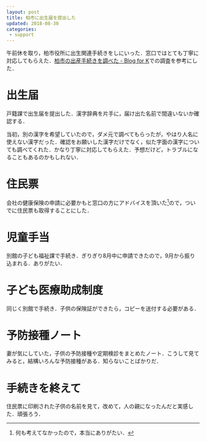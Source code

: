 ```yaml
---
layout: post
title: 柏市に出生届を提出した
updated: 2018-08-30
categories:
 - support
---
```


午前休を取り，柏市役所に出生関連手続きをしにいった．窓口ではとても丁寧に対応してもらえた．[柏市の出産手続きを調べた - Blog for K](https://blog4k.github.io/2018-08-27/kashiwa)での調査を参考にした．

# 出生届

戸籍課で出生届を提出した．漢字辞典を片手に，届け出た名前で間違いないか確認する．

当初，別の漢字を希望していたので，ダメ元で調べてもらったが，やはり人名に使えない漢字だった．確認をお願いした漢字だけでなく，似た字面の漢字についても調べてくれた．かなり丁寧に対応してもらえた．予想だけど，トラブルになることもあるのかもしれない．

# 住民票

会社の健康保険の申請に必要かもと窓口の方にアドバイスを頂いた[^1]ので，ついでに住民票も取得することにした．

[^1]: 何も考えてなかったので，本当にありがたい．

# 児童手当

別館の子ども福祉課で手続き．ぎりぎり8月中に申請できたので，9月から振り込まれる．ありがたい．

# 子ども医療助成制度

同じく別館で手続き．子供の保険証ができたら，コピーを送付する必要がある．

# 予防接種ノート

妻が気にしていた，子供の予防接種や定期検診をまとめたノート．こうして見てみると，結構いろんな予防接種がある．知らないことばかりだ．

# 手続きを終えて

住民票に印刷された子供の名前を見て，改めて，人の親になったんだと実感した．頑張ろう．
